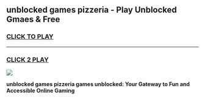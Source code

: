 
## unblocked games pizzeria - Play Unblocked Gmaes & Free
<h3>
<a href="https://news.freeplayer.one?title=unblocked_games_pizzeria&ref=23F">CLICK TO PLAY</a></h3>
<hr>

<h3>
<a href="https://news.freeplayer.one?title=unblocked_games_pizzeria&ref=23F">CLICK 2 PLAY</a>
  
</h3>

<a href="https://news.freeplayer.one?title=unblocked_games_pizzeria&ref=23F/"><img src="https://clearcache.store/games.png"></a>


**unblocked games pizzeria games unblocked: Your Gateway to Fun and Accessible Online Gaming**
